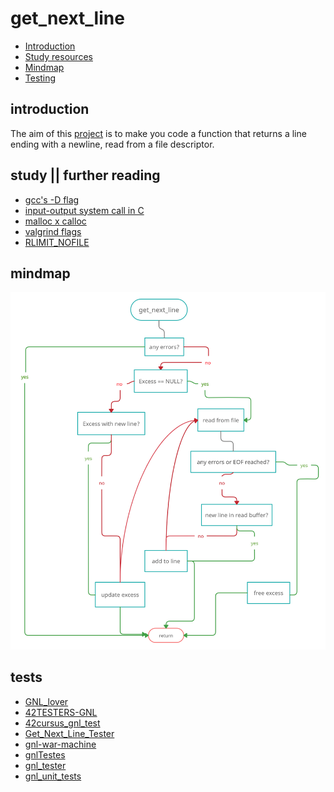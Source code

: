 # get_next_line

* [Introduction](#introduction)
* [Study resources](#study)
* [Mindmap](#mindmap) 
* [Testing](#tests) 

## introduction  

The aim of this [project](https://github.com/paulahemsi/get_next_line/blob/main/en.subject.pdf) is to make you code a function that returns a line ending with a newline, read from a file descriptor.

## study || further reading

* [gcc's -D flag](https://www.rapidtables.com/code/linux/gcc/gcc-d.html)
* [input-output system call in C](https://www.geeksforgeeks.org/input-output-system-calls-c-create-open-close-read-write/)
* [malloc x calloc](https://cs-fundamentals.com/tech-interview/c/difference-between-malloc-and-calloc#:~:text=The%20malloc()%20takes%20a,obtain%20blocks%20of%20memory%20dynamically.)
* [valgrind flags](https://www.cprogramming.com/debugging/valgrind.html)
* [RLIMIT_NOFILE](https://www.gnu.org/software/libc/manual/html_node/Limits-on-Resources.html)

## mindmap

![](get_next_line.jpg)


## tests
   
* [GNL_lover](https://github.com/charMstr/GNL_lover)
* [42TESTERS-GNL](https://github.com/Mazoise/42TESTERS-GNL)
* [42cursus_gnl_test](https://github.com/mrjvs/42cursus_gnl_tests)
* [Get_Next_Line_Tester](https://github.com/Hellio404/Get_Next_Line_Tester)
* [gnl-war-machine](https://github.com/C4r4c0l3/gnl-war-machine-v2019.git)
* [gnlTestes](https://github.com/Tripouille/gnlTester.git)
* [gnl_tester](https://github.com/lgrellie/gnl_tester)
* [gnl_unit_tests](https://github.com/saarikoski-jules/gnl_unit_tests.git)


